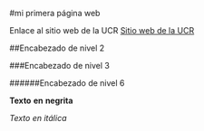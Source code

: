 #mi primera página web 
 
Enlace al sitio web de la UCR
[Sitio web de la UCR](https://www.ucr.ac.cr/)

##Encabezado de nivel 2

###Encabezado de nivel 3

######Encabezado de nivel 6

**Texto** **en** **negrita**

*Texto* *en* *itálica*
